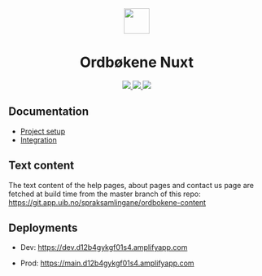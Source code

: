 <div align="center">
  <img src="favicon.ico" width=50px/>
  <h1>Ordbøkene Nuxt</h1>

<p align="center">
  <a href="https://nuxt.com/">
    <img src="https://img.shields.io/badge/nuxt%20js-00C58E?style=for-the-badge&logo=nuxtdotjs&logoColor=white">
  </a>
<a href="https://aws.amazon.com/">
    <img src="https://img.shields.io/badge/Amazon_AWS-FF9900?style=for-the-badge&logo=amazonaws&logoColor=black">
  </a>
  <a href="https://tailwindcss.com/">
    <img src="https://img.shields.io/badge/Tailwind_CSS-38B2AC?style=for-the-badge&logo=tailwind-css&logoColor=white">
  </a>
</p>

</div>








## Documentation
- [Project setup](/projectSetup.md)
- [Integration](/integration.md)

<!-- ```mermaid



``` -->


## Text content
The text content of the help pages, about pages and contact us page are fetched at build time from the master branch of this repo: https://git.app.uib.no/spraksamlingane/ordbokene-content

## Deployments
- Dev:  https://dev.d12b4gykgf01s4.amplifyapp.com

- Prod: https://main.d12b4gykgf01s4.amplifyapp.com

